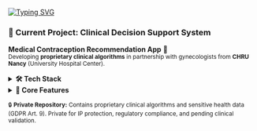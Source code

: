 [![Typing SVG](https://readme-typing-svg.herokuapp.com?font=Ubuntu&size=25&duration=2000&pause=1000&color=EE7A19&width=435&lines=%F0%9F%91%BE+Full+Stack+TypeScript+Developer+%7C+Digital+Law+Lawyer;%F0%9F%94%92+GDPR+Compliance+%E2%80%A2+Security;%F0%9F%8E%A8+Visual+Arts+%26+Animations+(GSAP%2C+interactions))](https://git.io/typing-svg)

  <h3>🚀 Current Project: Clinical Decision Support System</h3>

  <p><strong>Medical Contraception Recommendation App</strong> 💊<br>
  <small>Developing <strong>proprietary clinical algorithms</strong> in partnership with
  gynecologists from <strong>CHRU Nancy</strong> (University Hospital Center).</small></p>

  <details>
  <summary><strong>🛠️ Tech Stack</strong></summary>
  <p><code>TypeScript</code> • <code>Next.js</code> • <code>React</code> • <code>Prisma
  ORM</code> • <code>Zustand</code> • <code>Zod Validation</code></p>
  </details>

  <details>
  <summary><strong>🧠 Core Features</strong></summary>
  <ul>
  <li><strong>Risk assessment algorithm</strong> for contraceptive recommendations</li>
  <li><strong>Medical history analysis</strong> with contraindication detection</li>
  <li><strong>GDPR-compliant</strong> sensitive health data processing</li>
  <li><strong>Clinical-grade</strong> interface for healthcare professionals</li>
  </ul>
  </details>

  <sub>🔒 <strong>Private Repository:</strong> Contains proprietary clinical algorithms and
  sensitive health data (GDPR Art. 9). Private for IP protection, regulatory compliance, and
  pending clinical validation.</sub>
